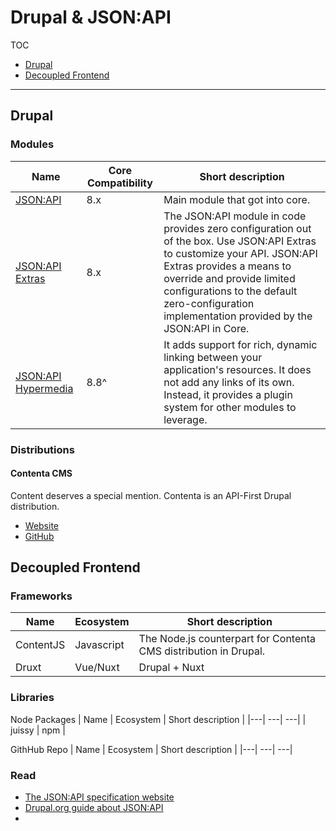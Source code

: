 # Drupal & JSON:API

TOC

- [Drupal](#drupal)
- [Decoupled Frontend](#decoupled-frontend)

---

## Drupal

### Modules

| Name | Core Compatibility | Short description |
|---| ---| ---|
|[JSON:API](https://www.drupal.org/project/jsonapi) | 8.x | Main module that got into core.
|[JSON:API Extras](https://www.drupal.org/project/jsonapi_extras)| 8.x | The JSON:API module in code provides zero configuration out of the box. Use JSON:API Extras to customize your API. JSON:API Extras provides a means to override and provide limited configurations to the default zero-configuration implementation provided by the JSON:API in Core.
|[JSON:API Hypermedia](https://www.drupal.org/project/jsonapi_hypermedia)|8.8^|It adds support for rich, dynamic linking between your application's resources. It does not add any links of its own. Instead, it provides a plugin system for other modules to leverage.



### Distributions

#### Contenta CMS

Content deserves a special mention. Contenta is an API-First Drupal distribution.

- [Website](http://www.contentacms.org/)
- [GitHub](https://github.com/contentacms)

## Decoupled Frontend

### Frameworks

| Name | Ecosystem | Short description |
|---| ---| ---|
| ContentJS | Javascript | The Node.js counterpart for Contenta CMS distribution in Drupal.
| Druxt | Vue/Nuxt | Drupal + Nuxt

### Libraries

Node Packages
| Name | Ecosystem | Short description |
|---| ---| ---|
| juissy | npm | 


GithHub Repo
| Name | Ecosystem | Short description |
|---| ---| ---|



### Read

- [The JSON:API specification website](https://jsonapi.org/)
- [Drupal.org guide about JSON:API](https://www.drupal.org/docs/core-modules-and-themes/core-modules/jsonapi-module/jsonapi)
- 




